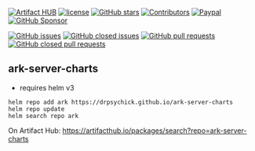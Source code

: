 [![Artifact HUB](https://img.shields.io/endpoint?url=https://artifacthub.io/badge/repository/ark-server-charts)](https://artifacthub.io/packages/search?repo=ark-server-charts)
[![license](https://img.shields.io/github/license/drpsychick/ark-server-charts.svg)](https://github.com/drpsychick/ark-server-charts/blob/master/LICENSE)
[![GitHub stars](https://img.shields.io/github/stars/drpsychick/ark-server-charts.svg)](https://github.com/drpsychick/ark-server-charts)
[![Contributors](https://img.shields.io/github/contributors/drpsychick/ark-server-charts.svg)](https://github.com/drpsychick/ark-server-charts/graphs/contributors)
[![Paypal](https://img.shields.io/badge/donate-paypal-00457c.svg?logo=paypal)](https://www.paypal.com/cgi-bin/webscr?cmd=_s-xclick&hosted_button_id=FTXDN7LCDWUEA&source=url)
[![GitHub Sponsor](https://img.shields.io/badge/github-sponsor-blue?logo=github)](https://github.com/sponsors/DrPsychick)

[![GitHub issues](https://img.shields.io/github/issues/drpsychick/ark-server-charts.svg)](https://github.com/drpsychick/ark-server-charts/issues)
[![GitHub closed issues](https://img.shields.io/github/issues-closed/drpsychick/ark-server-charts.svg)](https://github.com/drpsychick/ark-server-charts/issues?q=is%3Aissue+is%3Aclosed)
[![GitHub pull requests](https://img.shields.io/github/issues-pr/drpsychick/ark-server-charts.svg)](https://github.com/drpsychick/ark-server-charts/pulls)
[![GitHub closed pull requests](https://img.shields.io/github/issues-pr-closed/drpsychick/ark-server-charts.svg)](https://github.com/drpsychick/ark-server-charts/pulls?q=is%3Apr+is%3Aclosed)

## ark-server-charts
* requires helm v3

```shell script
helm repo add ark https://drpsychick.github.io/ark-server-charts
helm repo update
helm search repo ark
```

On Artifact Hub: https://artifacthub.io/packages/search?repo=ark-server-charts